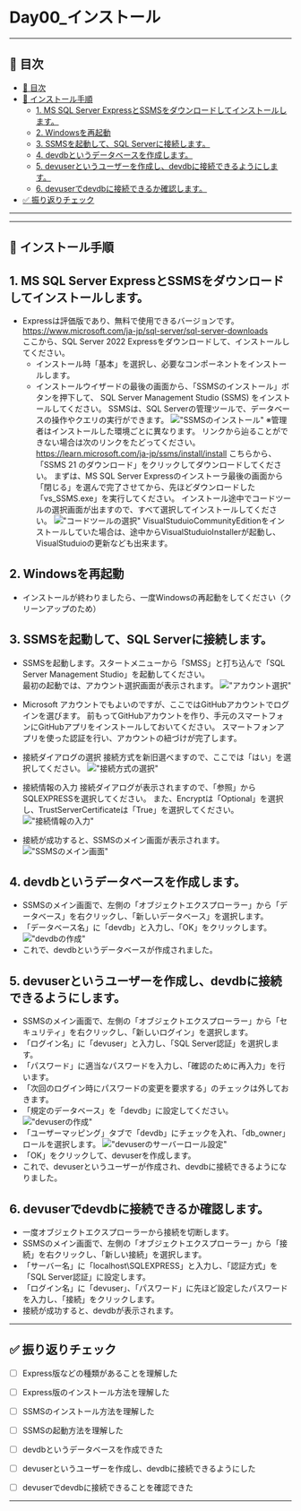 # Day00_インストール

---

## 🎯 目次
- [🎯 目次](#-目次)
- [📝 インストール手順](#-インストール手順)
  - [1. MS SQL Server ExpressとSSMSをダウンロードしてインストールします。](#1-ms-sql-server-expressとssmsをダウンロードしてインストールします)
  - [2. Windowsを再起動](#2-windowsを再起動)
  - [3. SSMSを起動して、SQL Serverに接続します。](#3-ssmsを起動してsql-serverに接続します)
  - [4. devdbというデータベースを作成します。](#4-devdbというデータベースを作成します)
  - [5. devuserというユーザーを作成し、devdbに接続できるようにします。](#5-devuserというユーザーを作成しdevdbに接続できるようにします)
  - [6. devuserでdevdbに接続できるか確認します。](#6-devuserでdevdbに接続できるか確認します)
- [✅ 振り返りチェック](#-振り返りチェック)
---

---

## 📝 インストール手順
## 1. MS SQL Server ExpressとSSMSをダウンロードしてインストールします。 
   - Expressは評価版であり、無料で使用できるバージョンです。  
      https://www.microsoft.com/ja-jp/sql-server/sql-server-downloads  
      ここから、SQL Server 2022 Expressをダウンロードして、インストールしてください。
      - インストール時「基本」を選択し、必要なコンポーネントをインストールします。
      - インストールウイザードの最後の画面から、「SSMSのインストール」ボタンを押下して、
        SQL Server Management Studio (SSMS) をインストールしてください。
        SSMSは、SQL Serverの管理ツールで、データベースの操作やクエリの実行ができます。
        !["SSMSのインストール"](images/00_install_ssms.png)
         ※管理者はインストールした環境ごとに異なります。
         リンクから辿ることができない場合は次のリンクをたどってください。
         https://learn.microsoft.com/ja-jp/ssms/install/install
         こちらから、「SSMS 21 のダウンロード」をクリックしてダウンロードしてください。
         まずは、MS SQL Server Expressのインストーラ最後の画面から「閉じる」を選んで完了させてから、先ほどダウンロードした「vs_SSMS.exe」を実行してください。
         インストール途中でコードツールの選択画面が出ますので、すべて選択してインストールしてください。
         !["コードツールの選択"](images/00_SelectCodeTool.png)
         VisualStuduioCommunityEditionをインストールしていた場合は、途中からVisualStuduioInstallerが起動し、VisualStuduioの更新なども出来ます。
## 2. Windowsを再起動
   - インストールが終わりましたら、一度Windowsの再起動をしてください（クリーンアップのため）
## 3. SSMSを起動して、SQL Serverに接続します。
   - SSMSを起動します。スタートメニューから「SMSS」と打ち込んで「SQL Server Management Studio」を起動してください。  
     最初の起動では、アカウント選択画面が表示されます。
     !["アカウント選択"](images/00_LaunchSSMS.png)
   - Microsoft アカウントでもよいのですが、ここではGitHubアカウントでログインを選びます。
      前もってGitHubアカウントを作り、手元のスマートフォンにGitHubアプリをインストールしておいてください。
      スマートフォンアプリを使った認証を行い、アカウントの紐づけが完了します。
   - 接続ダイアログの選択
     接続方式を新旧選べますので、ここでは「はい」を選択してください。
     !["接続方式の選択"](images/00_NewOrOld.png)

   - 接続情報の入力
      接続ダイアログが表示されますので、「参照」からSQLEXPRESSを選択してください。
      また、Encryptは「Optional」を選択し、TrustServerCertificateは「True」を選択してください。
     !["接続情報の入力"](images/00_Connect.png)
   - 接続が成功すると、SSMSのメイン画面が表示されます。
       !["SSMSのメイン画面"](images/00_SSMSMain.png)

## 4. devdbというデータベースを作成します。
   - SSMSのメイン画面で、左側の「オブジェクトエクスプローラー」から「データベース」を右クリックし、「新しいデータベース」を選択します。
   - 「データベース名」に「devdb」と入力し、「OK」をクリックします。
   !["devdbの作成"](images/00_devdb.png)
   - これで、devdbというデータベースが作成されました。
## 5. devuserというユーザーを作成し、devdbに接続できるようにします。
   - SSMSのメイン画面で、左側の「オブジェクトエクスプローラー」から「セキュリティ」を右クリックし、「新しいログイン」を選択します。
   - 「ログイン名」に「devuser」と入力し、「SQL Server認証」を選択します。
   - 「パスワード」に適当なパスワードを入力し、「確認のために再入力」を行います。
   - 「次回のログイン時にパスワードの変更を要求する」のチェックは外しておきます。
   - 「規定のデータベース」を「devdb」に設定してください。
   !["devuserの作成"](images/00_devuser.png)
   - 「ユーザーマッピング」タブで「devdb」にチェックを入れ、「db_owner」ロールを選択します。
   !["devuserのサーバーロール設定"](images/00_userMapping.png)
   - 「OK」をクリックして、devuserを作成します。
   - これで、devuserというユーザーが作成され、devdbに接続できるようになりました。
## 6. devuserでdevdbに接続できるか確認します。
   - 一度オブジェクトエクスプローラーから接続を切断します。
   - SSMSのメイン画面で、左側の「オブジェクトエクスプローラー」から「接続」を右クリックし、「新しい接続」を選択します。
   - 「サーバー名」に「localhost\SQLEXPRESS」と入力し、「認証方式」を「SQL Server認証」に設定します。
   - 「ログイン名」に「devuser」、「パスワード」に先ほど設定したパスワードを入力し、「接続」をクリックします。
   - 接続が成功すると、devdbが表示されます。
---
## ✅ 振り返りチェック

- [ ] Express版などの種類があることを理解した
- [ ] Express版のインストール方法を理解した
- [ ] SSMSのインストール方法を理解した
- [ ] SSMSの起動方法を理解した
- [ ] devdbというデータベースを作成できた
- [ ] devuserというユーザーを作成し、devdbに接続できるようにした
- [ ] devuserでdevdbに接続できることを確認できた


---
